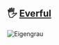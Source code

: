 ## 🖐 [Everful]()

![Eigengrau](https://pbs.twimg.com/profile_banners/1288484617025130496/1630872615)
